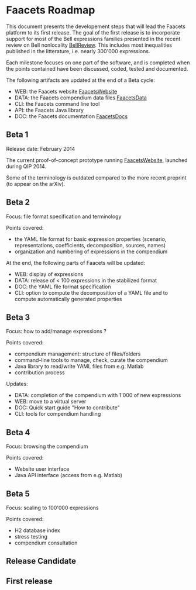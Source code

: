 Faacets Roadmap
===============

This document presents the developement steps that will lead the Faacets
platform to its first release. The goal of the first release is to
incorporate support for most of the Bell expressions families presented
in the recent review on Bell nonlocality
[BellReview](http://arxiv.org/abs/1303.2849). This includes most
inequalities published in the litterature, i.e. nearly 300'000
expressions.

Each milestone focuses on one part of the software, and is completed
when the points contained have been discussed, coded, tested and
documented.

The following artifacts are updated at the end of a Beta cycle:

-   WEB: the Faacets website [FaacetsWebsite](http://www.faacets.com)
-   DATA: the Faacets compendium data files
    [FaacetsData](https://github.com/denisrosset/faacets-data)
-   CLI: the Faacets command line tool
-   API: the Faacets Java library
-   DOC: the Faacets documentation
    [FaacetsDocs](http://docs.faacets.com)

Beta 1
------

Release date: February 2014

The current proof-of-concept prototype running
[FaacetsWebsite](http://www.faacets.com), launched during QIP 2014.

Some of the terminology is outdated compared to the more recent preprint
(to appear on the arXiv).

Beta 2
------

Focus: file format specification and terminology

Points covered:

-   the YAML file format for basic expression properties (scenario,
    representations, coefficients, decomposition, sources, names)
-   organization and numbering of expressions in the compendium

At the end, the following parts of Faacets will be updated:

-   WEB: display of expressions
-   DATA: release of \< 100 expressions in the stabilized format
-   DOC: the YAML file format specification
-   CLI: option to compute the decomposition of a YAML file and to
    compute automatically generated properties

Beta 3
------

Focus: how to add/manage expressions ?

Points covered:

-   compendium management: structure of files/folders
-   command-line tools to manage, check, curate the compendium
-   Java library to read/write YAML files from e.g. Matlab
-   contribution process

Updates:

-   DATA: completion of the compendium with 1'000 of new expressions
-   WEB: move to a virtual server
-   DOC: Quick start guide "How to contribute"
-   CLI: tools for compendium handling

Beta 4
------

Focus: browsing the compendium

Points covered:

-   Website user interface
-   Java API interface (access from e.g. Matlab)

Beta 5
------

Focus: scaling to 100'000 expressions

Points covered:

-   H2 database index
-   stress testing
-   compendium consultation

Release Candidate
-----------------

First release
-------------
